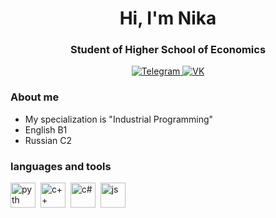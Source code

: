 <div id="header" align="center">
  <h1> Hi, I'm Nika </h1>
  <h3> Student of Higher School of Economics </h3>
</div>

<div id="socials" align="center">
  <a href="https://t.me/nikamartro">
    <img scr="https://img.shields.io/badge/Telegram-blue?style=for-the-badge&logo=telegram&logoColor=white" alt="Telegram"/>
  </a>
  <a href="https://vk.com/martnik">
    <img scr="https://img.shields.io/badge/VK-blue?style=for-the-badge&logo=vk&logoColor=white" alt="VK"/>
  </a>
</div>

### About me
- My specialization is "Industrial Programming"
- English B1
- Russian C2

### languages and tools
<img src="https://cdn.jsdelivr.net/gh/devicons/devicon/icons/python/python-original.svg"
title="pyth" width="40" height="40" />&nbsp;
<img src="https://cdn.jsdelivr.net/gh/devicons/devicon/icons/cplusplus/cplusplus-original.svg"
title="c++" width="40" height="40" />&nbsp;
<img src="https://cdn.jsdelivr.net/gh/devicons/devicon/icons/csharp/csharp-original.svg"
title="c#" width="40" height="40" />&nbsp;
<img src="https://cdn.jsdelivr.net/gh/devicons/devicon/icons/javascript/javascript-original.svg"
title="js" width="40" height="40" />&nbsp;
